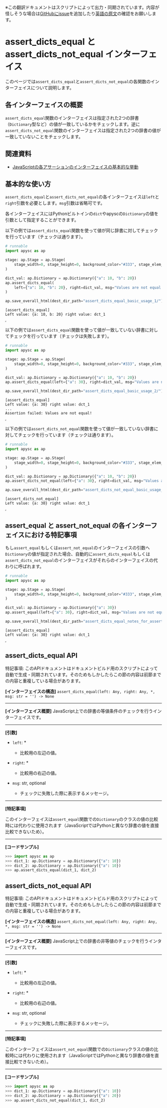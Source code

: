 <span class="inconspicuous-txt">※この翻訳ドキュメントはスクリプトによって出力・同期されています。内容が怪しそうな場合は<a href="https://github.com/simon-ritchie/apysc/issues" target="_blank">GitHubにissue</a>を追加したり[英語の原文](https://simon-ritchie.github.io/apysc/en/assert_dicts_equal_and_dicts_not_equal.html)の確認をお願いします。</span>

# assert_dicts_equal と assert_dicts_not_equal インターフェイス

このページでは`assert_dicts_equal`と`assert_dicts_not_equal`の各関数のインターフェイスについて説明します。

## 各インターフェイスの概要

`assert_dicts_equal`関数のインターフェイスは指定された2つの辞書（`Dictionary`型など）の値が一致しているかをチェックします。逆に`assert_dicts_not_equal`関数のインターフェイスは指定された2つの辞書の値が一致していないことをチェックします。

## 関連資料

- [JavaScriptの各アサーションのインターフェイスの基本的な挙動](jp_assertion_basic_behavior.md)

## 基本的な使い方

`assert_dicts_equal`と`assert_dicts_not_equal`の各インターフェイスは`left`と`right`引数を必要とします。`msg`引数は省略可です。

各インターフェイスにはPythonビルトインの`dict`やapyscの`Dictionary`の値を引数として指定することができます。

以下の例では`assert_dicts_equal`関数を使って値が同じ辞書に対してチェックを行っています（チェックは通ります）。

```py
# runnable
import apysc as ap

stage: ap.Stage = ap.Stage(
    stage_width=0, stage_height=0, background_color="#333", stage_elem_id="stage"
)

dict_val: ap.Dictionary = ap.Dictionary({"a": 10, "b": 20})
ap.assert_dicts_equal(
    left={"a": 10, "b": 20}, right=dict_val, msg="Values are not equal!"
)

ap.save_overall_html(dest_dir_path="assert_dicts_equal_basic_usage_1/")
```

```
[assert_dicts_equal]
Left value: {a: 10, b: 20} right value: dct_1
```

<iframe src="static/assert_dicts_equal_basic_usage_1/index.html" width="0" height="0"></iframe>

以下の例では`assert_dicts_equal`関数を使って値が一致していない辞書に対してチェックを行っています（チェックは失敗します）。

```py
# runnable
import apysc as ap

stage: ap.Stage = ap.Stage(
    stage_width=0, stage_height=0, background_color="#333", stage_elem_id="stage"
)

dict_val: ap.Dictionary = ap.Dictionary({"a": 10, "b": 20})
ap.assert_dicts_equal(left={"a": 30}, right=dict_val, msg="Values are not equal!")

ap.save_overall_html(dest_dir_path="assert_dicts_equal_basic_usage_2/")
```

```
[assert_dicts_equal]
Left value: {a: 30} right value: dct_1
...
Assertion failed: Values are not equal!
```

<iframe src="static/assert_dicts_equal_basic_usage_2/index.html" width="0" height="0"></iframe>

以下の例では`assert_dicts_not_equal`関数を使って値が一致していない辞書に対してチェックを行っています（チェックは通ります）。

```py
# runnable
import apysc as ap

stage: ap.Stage = ap.Stage(
    stage_width=0, stage_height=0, background_color="#333", stage_elem_id="stage"
)

dict_val: ap.Dictionary = ap.Dictionary({"a": 10, "b": 20})
ap.assert_dicts_not_equal(left={"a": 30}, right=dict_val, msg="Values are equal!")

ap.save_overall_html(dest_dir_path="assert_dicts_not_equal_basic_usage_1/")
```

```
[assert_dicts_not_equal]
Left value: {a: 30} right value: dct_1
```

<iframe src="static/assert_dicts_not_equal_basic_usage_1/index.html" width="0" height="0"></iframe>

## assert_equal と assert_not_equal の各インターフェイスにおける特記事項

もし`assert_equal`もしくは`assert_not_equal`のインターフェイスの引数へ`Dictionary`の値が指定された場合、自動的に`assert_dicts_equal`もしくは`assert_dicts_not_equal`のインターフェイスがそれらのインターフェイスの代わりに呼ばれます。

```py
# runnable
import apysc as ap

stage: ap.Stage = ap.Stage(
    stage_width=0, stage_height=0, background_color="#333", stage_elem_id="stage"
)

dict_val: ap.Dictionary = ap.Dictionary({"a": 30})
ap.assert_equal(left={"a": 30}, right=dict_val, msg="Values are not equal!")

ap.save_overall_html(dest_dir_path="assert_dicts_equal_notes_for_assert_equal/")
```

```
[assert_dicts_equal]
Left value: {a: 30} right value: dct_1
```

<iframe src="static/assert_dicts_equal_notes_for_assert_equal/index.html" width="0" height="0"></iframe>

## assert_dicts_equal API

<span class="inconspicuous-txt">特記事項: このAPIドキュメントはドキュメントビルド用のスクリプトによって自動で生成・同期されています。そのためもしかしたらこの節の内容は前節までの内容と重複している場合があります。</span>

**[インターフェイスの構造]** `assert_dicts_equal(left: Any, right: Any, *, msg: str = '') -> None`<hr>

**[インターフェイス概要]** JavaScript上での辞書の等値条件のチェックを行うインターフェイスです。<hr>

**[引数]**

- `left`: *
  - 比較用の左辺の値。

- `right`: *
  - 比較用の右辺の値。

- `msg`: str, optional
  - チェックに失敗した際に表示するメッセージ。

<hr>

**[特記事項]**

このインターフェイスは`assert_equal`関数での`Dictionary`のクラスの値の比較時には代わりに使用されます（JavaScriptではPythonと異なり辞書の値を直接比較できないため）。<hr>

**[コードサンプル]**

```py
>>> import apysc as ap
>>> dict_1: ap.Dictionary = ap.Dictionary({"a": 10})
>>> dict_2: ap.Dictionary = ap.Dictionary({"a": 10})
>>> ap.assert_dicts_equal(dict_1, dict_2)
```

## assert_dicts_not_equal API

<span class="inconspicuous-txt">特記事項: このAPIドキュメントはドキュメントビルド用のスクリプトによって自動で生成・同期されています。そのためもしかしたらこの節の内容は前節までの内容と重複している場合があります。</span>

**[インターフェイスの構造]** `assert_dicts_not_equal(left: Any, right: Any, *, msg: str = '') -> None`<hr>

**[インターフェイス概要]** JavaScript上での辞書の非等値のチェックを行うインターフェイスです。<hr>

**[引数]**

- `left`: *
  - 比較用の左辺の値。

- `right`: *
  - 比較用の右辺の値。

- `msg`: str, optional
  - チェックに失敗した際に表示するメッセージ。

<hr>

**[特記事項]**

このインターフェイスは`assert_not_equal`関数での`Dictionary`クラスの値の比較時には代わりに使用されます（JavaScriptではPythonと異なり辞書の値を直接比較できないため）。<hr>

**[コードサンプル]**

```py
>>> import apysc as ap
>>> dict_1: ap.Dictionary = ap.Dictionary({"a": 10})
>>> dict_2: ap.Dictionary = ap.Dictionary({"a": 20})
>>> ap.assert_dicts_not_equal(dict_1, dict_2)
```